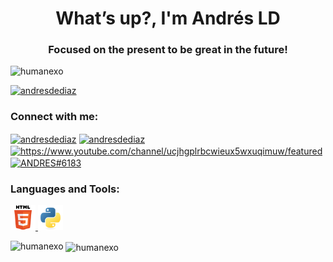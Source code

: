 <h1 align="center">What’s up?, I'm Andrés LD</h1>
<h3 align="center">Focused on the present to be great in the future!</h3>

<p align="left"> <img src="https://komarev.com/ghpvc/?username=humanexo&label=Profile%20views&color=0e75b6&style=flat" alt="humanexo" /> </p>

<p align="left"> <a href="https://twitter.com/andresdediaz" target="blank"><img src="https://img.shields.io/twitter/follow/andresdediaz?logo=twitter&style=for-the-badge" alt="andresdediaz" /></a> </p>

<h3 align="left">Connect with me:</h3>
<p align="left">
<a href="https://twitter.com/andresdediaz" target="blank"><img align="center" src="https://raw.githubusercontent.com/rahuldkjain/github-profile-readme-generator/master/src/images/icons/Social/twitter.svg" alt="andresdediaz" height="30" width="40" /></a>
<a href="https://instagram.com/andresdediaz" target="blank"><img align="center" src="https://raw.githubusercontent.com/rahuldkjain/github-profile-readme-generator/master/src/images/icons/Social/instagram.svg" alt="andresdediaz" height="30" width="40" /></a>
<a href="https://www.youtube.com/c/https://www.youtube.com/channel/ucjhgplrbcwieux5wxuqimuw/featured" target="blank"><img align="center" src="https://raw.githubusercontent.com/rahuldkjain/github-profile-readme-generator/master/src/images/icons/Social/youtube.svg" alt="https://www.youtube.com/channel/ucjhgplrbcwieux5wxuqimuw/featured" height="30" width="40" /></a>
<a href="https://discord.gg/ANDRES#6183" target="blank"><img align="center" src="https://raw.githubusercontent.com/rahuldkjain/github-profile-readme-generator/master/src/images/icons/Social/discord.svg" alt="ANDRES#6183" height="30" width="40" /></a>
</p>

<h3 align="left">Languages and Tools:</h3>
<p align="left"> <a href="https://www.w3.org/html/" target="_blank" rel="noreferrer"> <img src="https://raw.githubusercontent.com/devicons/devicon/master/icons/html5/html5-original-wordmark.svg" alt="html5" width="40" height="40"/> </a> <a href="https://www.python.org" target="_blank" rel="noreferrer"> <img src="https://raw.githubusercontent.com/devicons/devicon/master/icons/python/python-original.svg" alt="python" width="40" height="40"/> </a> </p>

<p><img align="left" src="https://github-readme-stats.vercel.app/api/top-langs?username=humanexo&show_icons=true&locale=en&layout=compact" alt="humanexo" /></p>

<p>&nbsp;<img align="center" src="https://github-readme-stats.vercel.app/api?username=humanexo&show_icons=true&locale=en" alt="humanexo" /></p>

